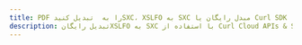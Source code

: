 ---title: PDF را به  تبدیل کنیدSXC، XSLFO به SXC مبدل رایگان یا Curl SDKdescription: تبدیل رایگانXSLFO به SXC با استفاده از Curl Cloud APIs & SDK همچنین اسناد PDF را در Cloud ایجاد، ویرایش و رندر کنید.---